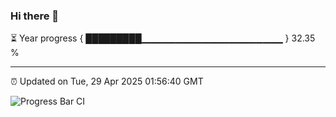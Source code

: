 ### Hi there 👋

⏳ Year progress { █████████▁▁▁▁▁▁▁▁▁▁▁▁▁▁▁▁▁▁▁▁▁ } 32.35 %

---

⏰ Updated on Tue, 29 Apr 2025 01:56:40 GMT

![Progress Bar CI](https://github.com/ZhaoGui/ZhaoGui/workflows/Progress%20Bar%20CI/badge.svg)
